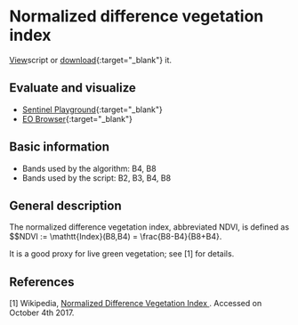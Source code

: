 # Normalized difference vegetation index

<a href="#" id='togglescript'>View</a>script or [download](script.js){:target="_blank"} it.
<div id='script_view' style="display:none">
{% highlight javascript %}
      {% include_relative script.js %}
{% endhightligh %}
</div>

## Evaluate and visualize
 - [Sentinel Playground](http://apps.sentinel-hub.com/sentinel-playground/?source=S2&lat=41.9027835&lng=12.496365500000024&zoom=12&preset=CUSTOM&layers=B04,B03,B02&maxcc=20&gain=1&gamma=1&time=2015-01-01%7C2017-10-10&atmFilter=&showDates=false&evalscript=&evalscripturl=https://raw.githubusercontent.com/sentinel-hub/customScripts/master/sentinel-2/ndvi/script.js){:target="_blank"}
 - [EO Browser](http://apps.sentinel-hub.com/eo-browser/#lat=41.9&lng=12.5&zoom=10&datasource=Sentinel-2%20L1C&time=2017-10-08&preset=CUSTOM&layers=B01,B02,B03&evalscript=CmxldCBuZHZpQ29sb3JNYXAgPSBbCglbLTEuMCwgMHgwMDAwMDBdLAoJWy0wLjIsIDB4RkYwMDAwXSwKCVstMC4xLCAweDlBMDAwMF0sCglbMC4wLCAweDY2MDAwMF0sCglbMC4xLCAweEZGRkYzM10sCglbMC4yLCAweENDQ0MzM10sCglbMC4zLCAweDY2NjYwMF0sCglbMC40LCAweDMzRkZGRl0sCglbMC41LCAweDMzQ0NDQ10sCglbMC42LCAweDAwNjY2Nl0sCglbMC43LCAweDMzRkYzM10sCglbMC44LCAweDMzQ0MzM10sCglbMC45LCAweDAwNjYwMF0KXTsKCmZ1bmN0aW9uIGluZGV4KHgsIHkpIHsKCXJldHVybiAoeCAtIHkpIC8gKHggKyB5KTsKfQoKZnVuY3Rpb24gdG9SR0IodmFsKSB7CglyZXR1cm4gW3ZhbCA%2BPj4gMTYsIHZhbCA%2BPj4gOCwgdmFsXS5tYXAoeCA9PiAoeCAmIDB4RkYpIC8gMHhGRik7Cn0KCi8vIFdlIHNob3VsZCBpbnRlcnBvbGF0ZSBiZXR3ZWVuIG5laWdoYm9yaW5nIGNvbG9ycwpmdW5jdGlvbiBmaW5kQ29sb3IoY29sVmFsUGFpcnMsIHZhbCkgewoJbGV0IG4gPSBjb2xWYWxQYWlycy5sZW5ndGg7Cglmb3IgKGxldCBpID0gMTsgaSA8IG47IGkrKykgewoJCWlmICh2YWwgPD0gY29sVmFsUGFpcnNbaV1bMF0pIHsKCQkJcmV0dXJuIHRvUkdCKGNvbFZhbFBhaXJzW2ktMV1bMV0pOwoJCX0KCX0KCXJldHVybiB0b1JHQihjb2xWYWxQYWlyc1tuLTFdWzFdKTsKfQoKcmV0dXJuIGZpbmRDb2xvcihuZHZpQ29sb3JNYXAsIGluZGV4KEIwOCwgQjA0KSk7Cg%3D%3D){:target="_blank"}

## Basic information
 - Bands used by the algorithm: B4, B8
 - Bands used by the script: B2, B3, B4, B8

## General description

The normalized difference vegetation index, abbreviated NDVI, is defined as   
$$NDVI := \mathtt{Index}(B8,B4) = \frac{B8-B4}{B8+B4}.   

It is a good proxy for live green vegetation; see [1] for details.

## References
 [1] Wikipedia, [Normalized Difference Vegetation Index
](https://en.wikipedia.org/wiki/Normalized_Difference_Vegetation_Index). Accessed on October 4th 2017.
